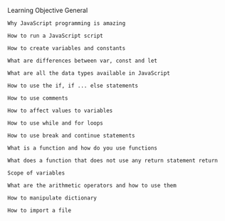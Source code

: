 Learning Objective
General

    Why JavaScript programming is amazing

    How to run a JavaScript script

    How to create variables and constants

    What are differences between var, const and let

    What are all the data types available in JavaScript

    How to use the if, if ... else statements

    How to use comments

    How to affect values to variables

    How to use while and for loops

    How to use break and continue statements

    What is a function and how do you use functions

    What does a function that does not use any return statement return

    Scope of variables

    What are the arithmetic operators and how to use them

    How to manipulate dictionary

    How to import a file


